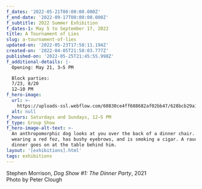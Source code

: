 ```yaml
---
f_dates: '2022-05-21T00:00:00.000Z'
f_end-date: '2022-09-17T00:00:00.000Z'
f_subtitle: 2022 Summer Exhibition
f_dates-1: May 5 to September 17, 2022
title: A Tournament of Lies
slug: a-tournament-of-lies
updated-on: '2022-05-23T17:58:11.194Z'
created-on: '2022-04-05T21:58:03.777Z'
published-on: '2022-05-25T21:45:55.998Z'
f_additional-details: |-
  Opening: May 21, 3–5 PM

  Block parties:  
  7/23, 8/20  
  12–10 PM
f_hero-image:
  url: >-
    https://uploads-ssl.webflow.com/60830ce4ff688682af02bb47/628bcb29a1fff03affdf79b5_wassaic-project-exhibition-a-tournament-of-lies-24.jpg
  alt: null
f_hours: Saturdays and Sundays, 12–5 PM
f_type: Group Show
f_hero-image-alt-text: >-
  An anthropomorphic dog looks at you over the back of a dinner chair. He is
  wearing a red fez, has bushy eyebrows, and is smoking a cigar. A raucous dog
  dinner goes on at the table behind him.
layout: '[exhibitions].html'
tags: exhibitions
---
```


Stephen Morrison, _Dog Show #1: The Dinner Party_, 2021  
Photo by Peter Clough
